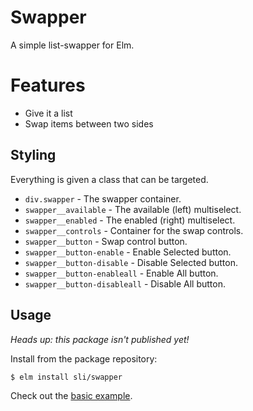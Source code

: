 # Swapper

A simple list-swapper for Elm.

# Features

* Give it a list
* Swap items between two sides

## Styling

Everything is given a class that can be targeted.


* `div.swapper` - The swapper container.
* `swapper__available` - The available (left) multiselect.
* `swapper__enabled` - The enabled (right) multiselect.
* `swapper__controls` - Container for the swap controls.
* `swapper__button` - Swap control button.
* `swapper__button-enable` - Enable Selected button.
* `swapper__button-disable` - Disable Selected button.
* `swapper__button-enableall` - Enable All button.
* `swapper__button-disableall` - Disable All button.

## Usage

*Heads up: this package isn't published yet!*

Install from the package repository:

```bash
$ elm install sli/swapper
```

Check out the [basic example](examples/basic/src/Main.elm).
